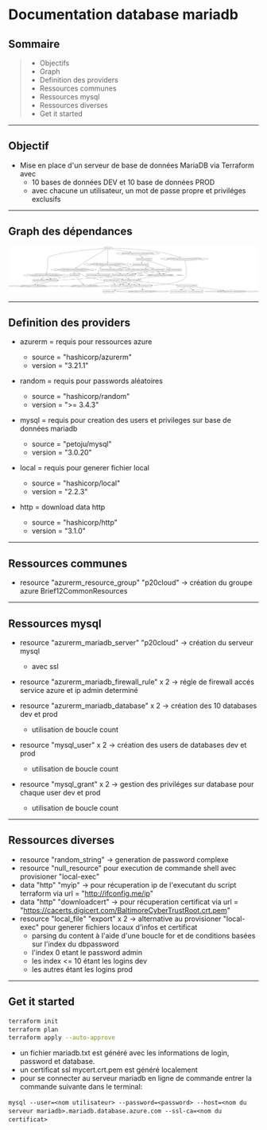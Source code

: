# Documentation database mariadb

## Sommaire
>- Objectifs
>- Graph
>- Definition des providers
>- Ressources communes
>- Ressources mysql
>- Ressources diverses
>- Get it started

---
## Objectif
- Mise en place d'un serveur de base de données MariaDB via Terraform avec
    - 10 bases de données DEV et 10 base de données PROD 
    - avec chacune un utilisateur, un mot de passe propre et priviléges exclusifs

---
## Graph des dépendances
![graphDB.png](/mariadb/images/graphDB.png)

---
## Definition des providers

- azurerm = requis pour ressources azure
    - source  = "hashicorp/azurerm"
    - version = "3.21.1"

- random = requis pour passwords aléatoires
    - source  = "hashicorp/random"
    - version = ">= 3.4.3"

- mysql = requis pour creation des users et privileges sur base de données mariadb
    - source  = "petoju/mysql"
    - version = "3.0.20"

- local = requis pour generer fichier local
    - source = "hashicorp/local"
    - version = "2.2.3"

- http = download data http
    - source = "hashicorp/http"
    - version = "3.1.0"

---
## Ressources communes
- resource "azurerm_resource_group" "p20cloud" &rarr; création du groupe azure Brief12CommonResources

---
## Ressources mysql

- resource "azurerm_mariadb_server" "p20cloud"  &rarr; création du serveur mysql
    - avec ssl

- resource "azurerm_mariadb_firewall_rule" x 2  &rarr; régle de firewall accés service azure et ip admin determiné

- resource "azurerm_mariadb_database" x 2  &rarr; création des 10 databases dev et prod
    - utilisation de boucle count

- resource "mysql_user" x 2  &rarr; création des users de databases dev et prod
    - utilisation de boucle count

- resource "mysql_grant" x 2  &rarr; gestion des priviléges sur database pour chaque user dev et prod
    - utilisation de boucle count

---
## Ressources diverses

- resource "random_string" &rarr; generation de password complexe
- resource "null_resource" pour execution de commande shell avec provisioner "local-exec"
- data "http" "myip"  &rarr; pour récuperation ip de l'executant du script terraform via url = "http://ifconfig.me/ip"
- data "http" "downloadcert"  &rarr; pour récuperation certificat via url = "https://cacerts.digicert.com/BaltimoreCyberTrustRoot.crt.pem"
- resource "local_file" "export" x 2 &rarr; alternative au provisioner "local-exec" pour generer fichiers locaux d'infos et certificat
    - parsing du content à l'aide d'une boucle for et de conditions basées sur l'index du dbpassword
    - l'index 0 etant le password admin
    - les index <= 10 étant les logins dev
    - les autres étant les logins prod

---
## Get it started
```bash
terraform init
terraform plan
terraform apply --auto-approve
```
- un fichier mariadb.txt est généré avec les informations de login, password et database.
- un certificat ssl mycert.crt.pem est généré localement
- pour se connecter au serveur mariadb en ligne de commande entrer la commande suivante dans le terminal:

`mysql --user=<nom utilisateur> --password=<password> --host=<nom du serveur mariadb>.mariadb.database.azure.com --ssl-ca=<nom du certificat>`
